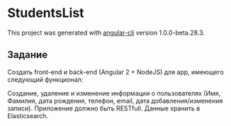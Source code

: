 # StudentsList

This project was generated with [angular-cli](https://github.com/angular/angular-cli) version 1.0.0-beta.28.3.

## Задание

Создать front-end и back-end (Angular 2 + NodeJS) для app, имеющего следующий 
функционал:

Создание, удаление и изменение информации о пользователях (Имя, Фамилия, дата
рождения, телефон, email, дата добавления/изменения записи).
Приложение должно быть RESTfull.
Данные хранить в Elasticsearch.